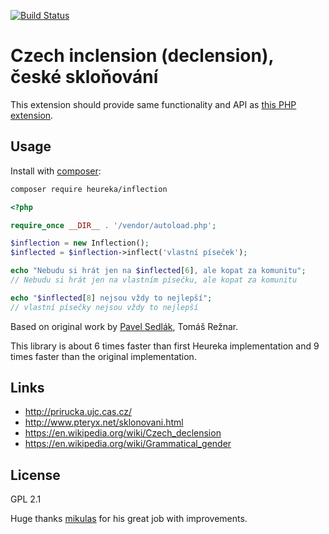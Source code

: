 [![Build Status](https://travis-ci.org/heureka/inflection.svg)](https://travis-ci.org/heureka/inflection)

Czech inclension (declension), české skloňování
===============================================

This extension should provide same functionality and API
as [this PHP extension](https://github.com/Mikulas/inflection-ext).

Usage
-----

Install with [composer](https://getcomposer.org/):

```bash
composer require heureka/inflection
```

```php
<?php

require_once __DIR__ . '/vendor/autoload.php';

$inflection = new Inflection();
$inflected = $inflection->inflect('vlastní píseček');

echo "Nebudu si hrát jen na $inflected[6], ale kopat za komunitu";
// Nebudu si hrát jen na vlastním písečku, ale kopat za komunitu

echo "$inflected[8] nejsou vždy to nejlepší";
// vlastní písečky nejsou vždy to nejlepší

```

Based on original work by [Pavel Sedlák](http://www.pteryx.net/sklonovani.html), Tomáš Režnar.

This library is about 6 times faster than first Heureka implementation and 9 times faster than the original 
implementation.

Links
-----

- http://prirucka.ujc.cas.cz/
- http://www.pteryx.net/sklonovani.html
- https://en.wikipedia.org/wiki/Czech_declension
- https://en.wikipedia.org/wiki/Grammatical_gender

License
-------

GPL 2.1

Huge thanks [mikulas](https://github.com/mikulas/inflection) for his great job with improvements.
